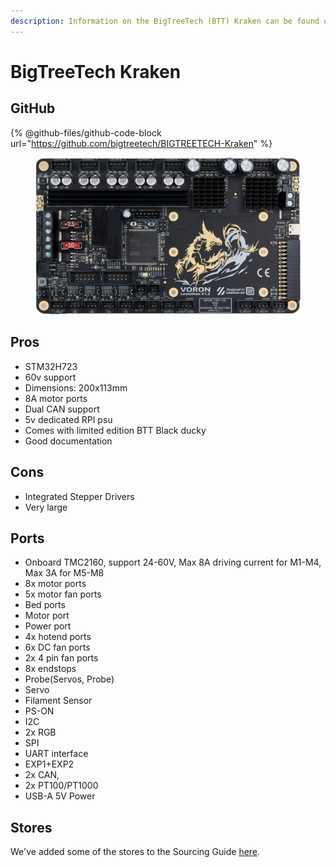 ```yaml
---
description: Information on the BigTreeTech (BTT) Kraken can be found on this page.
---
```


# BigTreeTech Kraken

## GitHub

{% @github-files/github-code-block url="https://github.com/bigtreetech/BIGTREETECH-Kraken" %}

<figure><img src="../../../.gitbook/assets/ldo_leviathan.png" alt=""><figcaption></figcaption></figure>

## Pros

* STM32H723
* 60v support
* Dimensions: 200x113mm
* 8A motor ports
* Dual CAN support
* 5v dedicated RPI psu
* Comes with limited edition BTT Black ducky
* Good documentation  &#x20;

## Cons

* Integrated Stepper Drivers
* Very large

## Ports

* Onboard TMC2160, support 24-60V, Max 8A driving current for M1-M4, Max 3A for M5-M8
* 8x motor ports
* 5x motor fan ports
* Bed ports
* Motor port
* Power port
* 4x hotend ports
* 6x DC fan ports
* 2x 4 pin fan ports
* 8x endstops
* Probe(Servos, Probe)
* Servo
* Filament Sensor
* PS-ON
* I2C
* 2x RGB
* SPI
* UART interface
* EXP1+EXP2
* 2x CAN,
* 2x PT100/PT1000
* USB-A 5V Power

## Stores

We've added some of the stores to the Sourcing Guide [here](bigtreetech-kraken.md).

